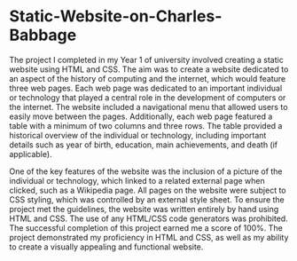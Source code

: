 # Static-Website-on-Charles-Babbage

The project I completed in my Year 1 of university involved creating a static website using HTML and CSS. The aim was to create a website dedicated to an aspect of the history of computing and the internet, which would feature three web pages. Each web page was dedicated to an important individual or technology that played a central role in the development of computers or the internet.
The website included a navigational menu that allowed users to easily move between the pages. Additionally, each web page featured a table with a minimum of two columns and three rows. The table provided a historical overview of the individual or technology, including important details such as year of birth, education, main achievements, and death (if applicable).

One of the key features of the website was the inclusion of a picture of the individual or technology, which linked to a related external page when clicked, such as a Wikipedia page. All pages on the website were subject to CSS styling, which was controlled by an external style sheet.
To ensure the project met the guidelines, the website was written entirely by hand using HTML and CSS. The use of any HTML/CSS code generators was prohibited. The successful completion of this project earned me a score of 100%. The project demonstrated my proficiency in HTML and CSS, as well as my ability to create a visually appealing and functional website.

 



